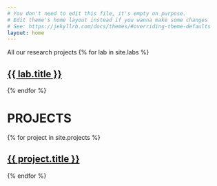 ```yaml
---
# You don't need to edit this file, it's empty on purpose.
# Edit theme's home layout instead if you wanna make some changes
# See: https://jekyllrb.com/docs/themes/#overriding-theme-defaults
layout: home
---
```



All our research projects
{% for lab in site.labs %}
 <h2> <a href="{{ lab.url }}"> {{ lab.title }} </a></h2>
 
{% endfor %}

# PROJECTS
{% for project in site.projects %}
  <h2> <a href="{{ project.url }}"> {{ project.title }} </a></h2>

{% endfor %}
